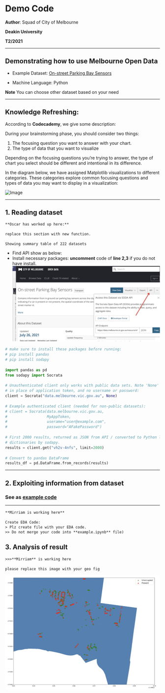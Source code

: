 # Demo Code

__Author__: Squad of City of Melbourne

__Deakin University__ 

__T2/2021__

---
## Demonstrating how to use **Melbourne Open Data**

* Example Dataset: [On-street Parking Bay Sensors](https://data.melbourne.vic.gov.au/Transport/On-street-Parking-Bay-Sensors/vh2v-4nfs)

* Machine Language: Python

**Note** You can choose other dataset based on your need

---

## Knowledge Refreshing: 
According to __Codecademy__, we give some description:

During your brainstorming phase, you should consider two things:

1. The focusing question you want to answer with your chart.
2. The type of data that you want to visualize
   
Depending on the focusing questions you’re trying to answer, the type of chart you select should be different and intentional in its difference. 

In the diagram below, we have assigned Matplotlib visualizations to different categories. These categories explore common focusing questions and types of data you may want to display in a visualization:

![Image](https://content.codecademy.com/programs/dataviz-python/unit-3/pickachart.svg?sanitize=true)



---




## 1. Reading dataset


```
**Oscar has worked up here:** 

replace this section with new function. 

Showing summary table of 222 datasets
```

* Find API show as below:
* Install necessary packages: __uncomment__ code of __line 2,3__ if you do not have install.
![Image](images/api.jpg)



```python
# make sure to install these packages before running:
# pip install pandas
# pip install sodapy

import pandas as pd
from sodapy import Socrata

# Unauthenticated client only works with public data sets. Note 'None'
# in place of application token, and no username or password:
client = Socrata("data.melbourne.vic.gov.au", None)

# Example authenticated client (needed for non-public datasets):
# client = Socrata(data.melbourne.vic.gov.au,
#                  MyAppToken,
#                  userame="user@example.com",
#                  password="AFakePassword")

# First 2000 results, returned as JSON from API / converted to Python list of
# dictionaries by sodapy.
results = client.get("vh2v-4nfs", limit=2000)

# Convert to pandas DataFrame
results_df = pd.DataFrame.from_records(results)

```
---
## 2. Exploiting information from dataset

### See as [example code](example.ipynb)

---

```
**Mirriam is working here**

Create EDA Code:
> Plz create file with your EDA code.
>> Do not merge your code into **example.ipynb** file)
```


## 3. Analysis of result  
```
>>>**Mirriam** is working here

please replace this image with your geo fig
```

![image](images/parking.jpg)